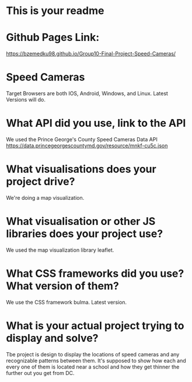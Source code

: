 # This is your readme

# Github Pages Link:
https://bzemedku98.github.io/Group10-Final-Project-Speed-Cameras/

# Speed Cameras
Target Browsers are both IOS, Android, Windows, and Linux. Latest Versions will do.


# What API did you use, link to the API
We used the Prince George's County Speed Cameras Data API
https://data.princegeorgescountymd.gov/resource/mnkf-cu5c.json

# What visualisations does your project drive?
We're doing a map visualization. 

# What visualisation or other JS libraries does your project use?
We used the map visualization library leaflet.

# What CSS frameworks did you use? What version of them?
We use the CSS framework bulma. Latest version. 

# What is your actual project trying to display and solve?
Tbe project is design to display the locations of speed cameras and any recognizable patterns between them. It's supposed to show how each and every one of them is located near a school and how they get thinner the further out you get from DC.
